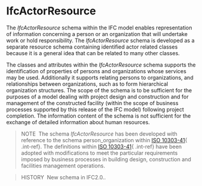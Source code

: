 IfcActorResource
================

The _IfcActorResource_ schema within the IFC model enables representation of information concerning a person or an organization that will undertake work or hold responsibility. The _IfcActorResource_ schema is developed as a separate resource schema containing identified actor related classes because it is a general idea that can be related to many other classes.

The classes and attributes within the _IfcActorResource_ schema supports the identification of properties of persons and organizations whose services may be used. Additionally it supports relating persons to organizations, and relationships between organizations, such as to form hierarchical organization structures. The scope of the schema is to be sufficient for the purposes of a model dealing with project design and construction and for management of the constructed facility (within the scope of business processes supported by this release of the IFC model) following project completion. The information content of the schema is not sufficient for the exchange of detailed information about human resources.

> NOTE&nbsp; The schema _IfcActorResource_ has been developed with reference to the schema <span class="ext-ref">person_organization</span> within [ISO 10303-41](../../bibliography.htm#iso-10303-41){ .int-ref}. The definitions within [ISO 10303-41](../../bibliography.htm#iso-10303-41){ .int-ref} have been adopted with modifications to meet the particular requirements imposed by business processes in building design, construction and facilities management operations.

> HISTORY&nbsp; New schema in IFC2.0..
